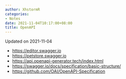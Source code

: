 ```yaml
---
author: XhstormR
categories:
- Notes
date: 2021-11-04T10:17:00+08:00
title: OpenAPI
---
```


<!--more-->

Updated on 2021-11-04

>

* https://editor.swagger.io
* https://petstore.swagger.io
* https://api.openapi-generator.tech/index.html
* https://swagger.io/docs/specification/basic-structure/
* https://github.com/OAI/OpenAPI-Specification
